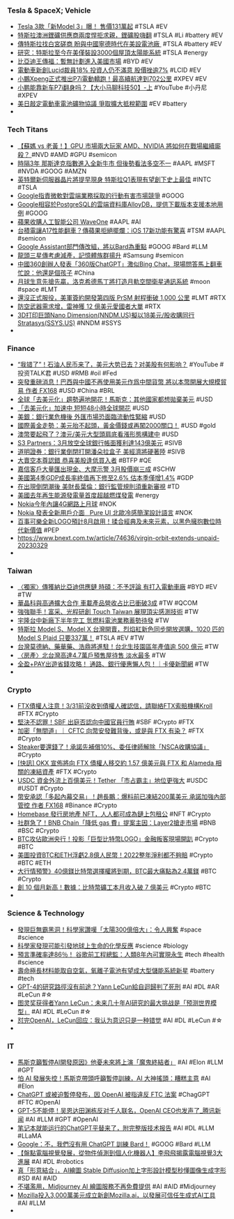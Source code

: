 ### Tesla & SpaceX; Vehicle
- [Tesla 3款「新Model 3」曝！ 售價131萬起](https://tw.news.yahoo.com/特斯拉3款-新model-3-曝-售價131萬起-031437553.html) #TSLA #EV
- [特斯拉澳洲鋰礦供應商兩度悍拒求親，鋰礦股嗨翻](https://finance.technews.tw/2023/03/29/liontown-rejects-3-68-billion-approach-by-lithium-giant-albemarle/) #TSLA #Li #battery #EV
- [傳特斯拉找白宮磋商 盼與中國寧德時代在美設電池廠 ](https://news.cnyes.com/news/id/5133238) #TSLA #battery #EV
- [研究：特斯拉至今在美僅裝設3000個屋頂太陽能系統](https://m.cnyes.com/news/id/5132989) #TSLA #energy
- [比亞迪王傳福：暫無計劃進入美國市場](https://news.cnyes.com/news/id/5130745) #BYD #EV
- [電動車新創Lucid裁員18% 投資人仍不滿意 股價挫逾7%](https://news.cnyes.com/news/id/5130180) #LCID #EV
- [小鵬Xpeng正式推出P7i電動轎跑！最高續航達到702公里](https://autos.udn.com/autos/story/7826/7055468) #XPEV #EV
- [小鹏能靠新车P7i翻身吗？【大小马聊科技50】-上](https://www.youtube.com/watch?v=6qR3MbONQF4) #YouTube #小丹尼 #XPEV
- [美日敲定電動車電池礦物協議 爭取擴大抵稅範圍](https://news.cnyes.com/news/id/5128909) #EV #battery
-
### Tech Titans
- [【蘇媽 vs 老黃！】GPU 市場兩大玩家 AMD、NVIDIA 將如何在戰場繼續廝殺？ ](https://buzzorange.com/techorange/2023/03/30/aigc-nvidia-vs-amd/) #NVD #AMD #GPU #semicon
- [時隔3年 那斯達克指數進入全新牛市 但後勢看法多空不一](https://m.cnyes.com/news/id/5133042) #AAPL #MSFT #NVDA #GOOG #AMZN
- [英特爾新伺服器晶片將提早現身 特斯拉Q1表現有望創下史上最佳](https://news.cnyes.com/news/id/5132753) #INTC #TSLA
- [Google指責微軟對雲端業務採取的行動有害市場競爭](https://news.cnyes.com/news/id/5132943) #GOOG
- [Google相容於PostgreSQL的雲端資料庫AlloyDB，提供下載版本支援本地用例](https://www.ithome.com.tw/news/156218) #GOOG
- [蘋果收購人工智能公司 WaveOne](https://www.newmobilelife.com/2023/03/28/apple-acquired-a-startup-using-ai-to-compress-videos-waveone/) #AAPL #AI
- [台積電讓A17性能翻車？傳蘋果拒絕擺爛：iOS 17新功能有驚喜](https://www.techbang.com/posts/104985-tsmc-let-a17-performance-overturn-news-that-apple-refuses-to) #TSM #AAPL #semicon
- [Google Assistant部門傳改組，將以Bard為重點](https://www.ithome.com.tw/news/156221) #GOOG #Bard #LLM
- [龍頭三星傳考慮減產，記憶體族群揚升](https://technews.tw/2023/03/31/samsung-considers-production-cuts-memory-shares-rise/) #Samsung #semicon
- [中國360創辦人發表「360版ChatGPT」激似Bing Chat，現場問答馬上翻車忙說：他還是個孩子](https://www.techbang.com/posts/105091-zhou-hongyi-shows-360-ai-rollover-live-the-answer-is-not) #China
- [月球生意先搶先贏，洛克希德馬丁將打造月軌空間衛星通訊系統](https://technews.tw/2023/03/30/lockheed-martin-is-going-to-build-stallite-system-on-moon/) #moon #space #LMT
- [還沒正式服役，美軍簽約開發第四版 PrSM 射程衝破 1,000 公里](https://technews.tw/2023/03/28/us-army-signed-contracts-with-lm-and-raytheon-ng-for-lrmf/) #LMT #RTX
- [防空武器需求增，雷神獲 12 億美元愛國者大單](https://finance.technews.tw/2023/03/30/raytheon-to-produce-patriot-missile-fire-units-for-us-army/) #RTX
- [3D打印巨頭Nano Dimension(NNDM.US)擬以18美元/股收購同行Stratasys(SSYS.US)](https://hk.investing.com/news/stock-market-news/article-306136) #NNDM #SSYS
-
### Finance
- [“我错了”！石油人民币来了，美元大势已去？对美股有何影响？](https://www.youtube.com/watch?v=OOQBZ61YFpA) #YouTube #投资TALK君 #USD #RMB #oil #Fed
- [突發重磅消息！巴西與中國不再使用美元作爲中間貨幣 將以本幣開展大規模貿易 作者 FX168](https://m.hk.investing.com/news/forex-news/article-314565) #USD #China #BRL
- [全球「去美元化」趨勢遍地開花！馬斯克：其他國家都想拋棄美元](https://finance.technews.tw/2023/03/31/brics/) #USD
- [「去美元化」加速中  短短48小時全球開花](https://www.chinatimes.com/realtimenews/20230330004893-260408) #USD
- [美銀：銀行業危機後 外匯市場恐面臨流動性緊縮](https://news.cnyes.com/news/id/5132364) #USD
- [國際黃金走勢：美元抬不起頭，黃金價錢或再闖2000關口！](https://www.dailyfxasia.com/cn/cmarkets/20230330-23560.html) #USD #gold
- [澳幣要起飛了？澳元/美元大型頭肩底看漲形態構建中](https://www.dailyfxasia.com/cn/cmarkets/20230330-23552.html) #USD
- [S3 Partners：3月放空全球銀行帳面獲利達143億美元](https://news.cnyes.com/news/id/5133026) #SIVB
- [道明證券：銀行業倒閉打開潘朵拉盒子 美經濟將硬著陸](https://m.cnyes.com/news/id/5133956) #SIVB
- [大賣空本尊認錯 恭喜美股逢低買入者](https://news.cnyes.com/news/id/5133170) #BTFP #QE
- [嘉信客戶大量匯出現金、大摩示警 3月股價崩三成](https://www.moneydj.com/kmdj/news/newsviewer.aspx?a=fc48d45b-f200-43c6-8314-9c33e7deeee3) #SCHW
- [美國第4季GDP成長率終值再下修至2.6% 估本季僅增1.4%](https://news.cnyes.com/news/id/5133080) #GDP
- [在出現倒閉潮後 美財長葉倫：銀行監管規則須重新審視](https://news.cnyes.com/news/id/5133081) #TD
- [美國去年再生能源發電量首度超越燃煤發電](https://chinese.engadget.com/renewable-power-generation-overtook-coal-in-the-us-last-year-120107908.html) #energy
- [Nokia今年內讓4G網路上月球](https://www.ithome.com.tw/news/156184) #NOK
- [Nokia 發表全新用戶介面   Pure UI 北歐冷感簡潔設計語言](https://m.eprice.com.tw/mobile/talk/4529/5777511/1) #NOK
- [百事可樂全新LOGO預計8月啟用！揉合經典及未來元素，以黑色擁抱數位時代新價值](https://www.wowlavie.com/article/ae2300359) #PEP
- https://www.bnext.com.tw/article/74636/virgin-orbit-extends-unpaid-20230329
-
### Taiwan
- [〈獨家〉傳獲納比亞迪供應鏈 時碩：不予評論 有打入電動車廠](https://m.cnyes.com/news/id/5133711) #BYD #EV #TW
- [華晶科與高通擴大合作 車載產品營收占比已衝破3成](https://news.cnyes.com/news/id/5133801) #TW #QCOM
- [強強聯手！富采、光程研創 Touch Taiwan 展現頂尖感測技術](https://technews.tw/2023/03/30/ennostar-touch-taiwan-2023-artilux/) #TW
- [宇隆台中新廠下半年完工 氫燃料電池業務蓄勢待發](https://news.cnyes.com/news/id/5132991) #TW
- [特斯拉 Model S、Model X 台灣開賣，烈焰紅新色同步開放選購，1020 匹的 Model S Plaid 只要337萬！](https://www.kocpc.com.tw/archives/486290) #TSLA #EV #TW
- [台灣莫德納、藥華藥、浩鼎將進駐！台北生技園區年產值逾 500 億元](https://finance.technews.tw/2023/03/30/biotech-park/) #TW
- [〈房產〉北台灣高達4.7萬戶預售屋待售 淡水最多](https://m.cnyes.com/news/id/5132275) #TW
- [全盈+PAY出遊省錢攻略！ 通路、銀行優惠懶人包！｜卡優新聞網](https://www.cardu.com.tw/mpay/detail.php?40786) #TW
-
### Crypto
- [FTX債權人注意！3/31前沒收到債權人確認信，請聯絡FTX索賠機構Kroll](https://abmedia.io/kroll-debtor-letter-remind) #FTX #Crypto
- [堅決不認罪！SBF 出庭否認向中國官員行賄](https://blockcast.it/2023/03/31/sbf-pleads-not-guilty-to-bribing-chinese-officials/) #SBF #Crypto #FTX
- [加密「無間道」｜ CFTC 向幣安發難背後，或是與 FTX 有染？](https://blockcast.it/2023/03/30/cftc-sued-binance-could-it-be-due-to-their-association-with-ftx/) #FTX #Crypto
- [Steaker要還錢了！承諾先補償10%、委任律師解除「NSCA收購協議」](https://www.blocktempo.com/steaker-released-pay-back-plans/) #Crypto
- [[快訊] OKX 宣佈將向 FTX 債權人移交約 1.57 億美元與 FTX 和 Alameda 相關的凍結資產](https://m.cnyes.com/news/id/5132715) #FTX #Crypto
- [USDC 資金外流上百億美元！Tether 「市占霸主」地位更強大](https://blockcast.it/2023/03/30/markets-usdc-outflows-surpass-10b/) #USDC #USDT #Crypto
- [幣安承認「多起內幕交易」！趙長鵬：爆料前已凍結200萬美元 承諾加強內部管控 作者 FX168](https://m.hk.investing.com/news/economic-indicators/article-314567) #Binance #Crypto
- [Homebase 發行房地產 NFT，人人都可成為鏈上包租公](https://abmedia.io/homebase-tokenized-house-on-solana) #NFT #Crypto
- [社群急了！BNB Chain「降低 gas 費」提案主因：Layer2搶走市場](https://www.blocktempo.com/lower-transaction-fee-cost-on-bnb-smart-chain-to-enhance-competitiveness/) #BNB #BSC #Crypto
- [BTC攻佔歐洲央行！投影「巨型比特幣LOGO」金融叛客現場開趴](https://www.blocktempo.com/ecb-building-projected-with-bitcoin-logo/) #Crypto #BTC
- [美圖投資BTC和ETH浮虧2.8億人民幣！2022整年淨利都不夠賠](https://www.blocktempo.com/btc-and-eth-investments-recognized-losses-of-198-million-and-86-6-million-respectively/) #Crypto #BTC #ETH
- [大行情預警》40億鎂比特幣選擇權將到期，BTC最大痛點為2.4萬鎂](https://www.blocktempo.com/deribit-metrics-over-7-billion-btc-and-eth-options-expire-tommorow/) #BTC #Crypto
- [創 10 個月新高！數據：比特幣礦工本月收入破 7 億美元](https://blockcast.it/2023/03/31/bitcoin-miners-report-best-monthly-revenues-in-10-months/) #Crypto #BTC
-
### Science & Technology
- [發現巨無霸黑洞！科學家讚嘆「太陽300億倍大」：令人興奮](https://today.line.me/tw/v2/article/peNzvBw) #space #science
- [科學家發現可能引發地球上生命的化學反應](https://tomorrowsci.com/science/科學家發現可能引發地球上生命的化學反應/) #science #biology
- [預言準確率達86％！ 谷歌前工程總監：人類8年內可實現永生](https://www.taiwandaily.net/預言準確率達86％！-谷歌前工程總監：人類8年內可/) #tech #health #science
- [壽命極長材料能取自空氣，氧離子電池有望成大型儲能系統新星](https://technews.tw/2023/03/30/oxygen-ion-battery/) #battery #tech
- [GPT-4的研究路徑沒有前途？Yann LeCun給自迴歸判了死刑](https://bangqu.com/24I76c.html) #AI #DL #AR #LeCun #☆
- [图灵奖获得者Yann LeCun：未来几十年AI研究的最大挑战是「预测世界模型」](https://www.jiqizhixin.com/articles/2022-02-27) #AI #DL #LeCun #☆
- [怼完OpenAI，LeCun回应：我认为意识只是一种错觉](https://www.jiqizhixin.com/articles/2022-02-23-4) #AI #DL #LeCun #☆
-
### IT
- [馬斯克籲暫停AI開發原因》他憂未來將上演「魔鬼終結者」](https://www.gvm.com.tw/article/101291) #AI #Elon #LLM #GPT
- [怕 AI 發展失控！馬斯克帶頭呼籲暫停訓練，AI 大神搖頭：糟糕主意](https://technews.tw/2023/03/31/andrew-ng-talks-about-the-call-for-a-boycott-of-chatgpt/) #AI #Elon
- [ChatGPT 或被迫暫停發布，因 OpenAI 被指違反 FTC 法案](https://chinese.engadget.com/openai-may-have-to-halt-chatgpt-releases-following-ftc-complaint-061053313.html) #ChagGPT #FTC #OpenAI
- [GPT-5不能停！吴恩达田渊栋反对千人联名，OpenAI CEO也发声了_腾讯新闻](https://new.qq.com/rain/a/20230330A0955W00) #AI #LLM #GPT #OpenAI
- [笔记本就能运行的ChatGPT平替来了，附完整版技术报告](https://www.jiqizhixin.com/articles/2023-03-30-7) #AI #DL #LLM #LLaMA
- [Google：不，我們沒有用 ChatGPT 訓練 Bard！](https://www.inside.com.tw/article/31199-google-denies-using-chatgpt-data-to-train-its-bard-ai) #GOOG #Bard #LLM
- [【盤點電腦視覺發展，從物件偵測到個人化機器人】李飛飛揭露電腦視覺3大進展](https://www.ithome.com.tw/news/156201) #AI #DL #robotics
- [真「形意結合」，AI繪圖 Stable Diffusion加上字形設計模型秒懂圖像生成字形](https://www.techbang.com/posts/104677-ai-free-logo-design-effect-is-amazing) #SD #AI #AID
- [不堪濫用，Midjourney AI 繪圖服務不再免費提供](https://www.kocpc.com.tw/archives/486377) #AI #AID #Midjourney
- [Mozilla投入3,000萬美元成立新創Mozilla.ai，以發展可信任生成式AI工具](https://www.ithome.com.tw/news/156084) #AI #LLM
-